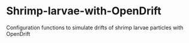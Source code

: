 # Shrimp-larvae-with-OpenDrift
Configuration functions to simulate drifts of shrimp larvae particles with OpenDrift
